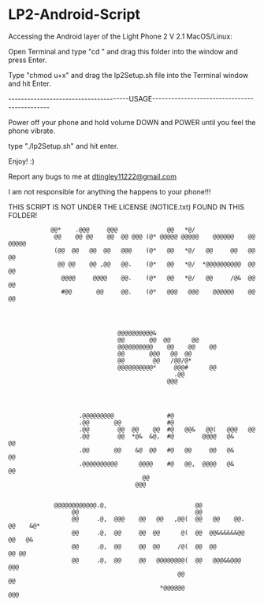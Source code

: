 # LP2-Android-Script
Accessing the Android layer of the Light Phone 2
V 2.1
MacOS/Linux:

Open Terminal and type "cd " and drag this folder into the window and press Enter.

Type "chmod u+x" and drag the lp2Setup.sh file into the Terminal window and hit Enter.

--------------------------------------USAGE---------------------------------------------

Power off your phone and hold volume DOWN and POWER until you feel the phone vibrate. 

type "./lp2Setup.sh" and hit enter. 

Enjoy! :)

Report any bugs to me at dtingley11222@gmail.com

I am not responsible for anything the happens to your phone!!! 

THIS SCRIPT IS NOT UNDER THE LICENSE (NOTICE.txt) FOUND IN THIS FOLDER! 

                @@*    .@@@     @@@              @@   *@/                                  
                 @@    @@ @@    @@  @@ @@@ (@* @@@@@ @@@@@    @@@@@@    @@ @@@@@           
                 (@@  @@   @@  @@   @@@    (@*   @@   *@/   @@     @@   @@     @@          
                  @@ @@    @@ ,@@   @@.    (@*   @@   *@/  *@@@@@@@@@@  @@     @@          
                   @@@@     @@@@    @@.    (@*   @@   *@/   @@     /@&  @@     @@          
                   #@@       @@     @@.    (@*   @@@   @@@    @@@@@@    @@     @@          
                                                                                
                                                                                
                                                                                
                                                                                
                                   @@@@@@@@@@&                                             
                                   @@       @@  @@      @@                                 
                                   @@@@@@@@@@    @@    @@    @@                            
                                   @@       @@@   @@  @@                                   
                                   @@        @@   /@@/@*                                   
                                   @@@@@@@@@@*     @@@#      @@                            
                                                   .@@                                     
                                                 @@@               



                                                                   
                        .@@@@@@@@@               #@                                        
                        .@@       @@             #@                                        
                        .@@        @@  @@    @@  #@   @@&   @@(   @@@   @@                 
                        .@@        @@  *@&  &@,  #@        @@@@   @&     @@                
                        .@@       @@    &@  @@   #@   @@     @@   @&     @@                
                        .@@@@@@@@@@      @@@@    #@   @@,  @@@@   @&     @@                
                                          @@                                               
                                        @@@                                                 
                                                                                
                                                                                
                 @@@@@@@@@@@@.@,                         @@                                
                      @@                                 @@                                
                      @@     .@,  @@@    @@   @@   ,@@(  @@   @@    @@.  @@    &@*         
                      @@     .@,  @@     @@  @@      @(  @@  @@&&&&&&@@   @@   @&          
                      @@     .@,  @@     @@  @@     /@(  @@  @@            @@ @@           
                      @@     .@,  @@     @@   @@@@@@@@(  @@   @@@&&@@@      @@@            
                                                    @@                      @@             
                                               *@@@@@@                    @@@

